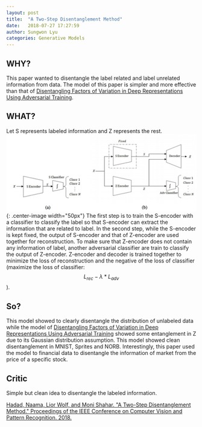 ```yaml
---
layout: post
title:  "A Two-Step Disentanglement Method"
date:   2018-07-27 17:27:59
author: Sungwon Lyu
categories: Generative Models
---
```


## WHY? 
This paper wanted to disentangle the label related and label unrelated information from data. The model of this paper is simpler and more effective than that of [Disentangling Factors of Variation in Deep Representations Using Adversarial Training](https://lyusungwon.github.io/dl/2018/04/12/dfat.html).

## WHAT?
Let S represents labeled information and Z represents the rest. 
![image](/assets/images/tsd.png){: .center-image width="50px"}
The first step is to train the S-encoder with a classifier to classify the label so that S-encoder can extract the information that are related to label.
In the second step, while the S-encoder is kept fixed, the output of S-encoder and that of Z-encoder are used together for reconstruction. To make sure that Z-encoder does not contain any information of label, another adversarial classifier are train to classify the output of Z-encoder. Z-encoder and decoder is trained together to minimize the loss of reconstruction and the negative of the loss of classifier (maximize the loss of classifier: $$L_{rec} - \lambda * L_{adv}$$).

## So?
This model showed to clearly disentangle the distribution of unlabeled data while the model of [Disentangling Factors of Variation in Deep Representations Using Adversarial Training](https://lyusungwon.github.io/dl/2018/04/12/dfat.html) showed some entanglement in Z due to its Gaussian distribution assumption. This model showed clean disentanglement in MNIST, Sprites and NORB. Interestingly, this paper used the model to financial data to disentangle the information of market from the price of a specific stock. 

## Critic
Simple but clean idea to disentangle the labeled information.

[Hadad, Naama, Lior Wolf, and Moni Shahar. "A Two-Step Disentanglement Method." Proceedings of the IEEE Conference on Computer Vision and Pattern Recognition. 2018.](http://openaccess.thecvf.com/content_cvpr_2018/CameraReady/0473.pdf)